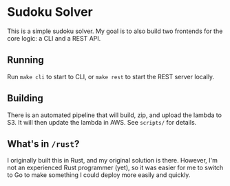 # Sudoku Solver
This is a simple sudoku solver. My goal is to also build two frontends for the core logic: a CLI and a REST API.

## Running
Run `make cli` to start to CLI, or `make rest` to start the REST server locally.

## Building
There is an automated pipeline that will build, zip, and upload the lambda to S3. It will then update the lambda in AWS. See `scripts/` for details.

## What's in `/rust`?
I originally built this in Rust, and my original solution is there. However, I'm not an experienced Rust programmer (yet), so it was easier for me to switch to Go to make something I could deploy more easily and quickly.
